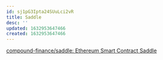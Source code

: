 ```yaml
---
id: sj1pG3Ipta24SUuLci2vR
title: Saddle
desc: ''
updated: 1632953647466
created: 1632953647466
---
```


[compound-finance/saddle: Ethereum Smart Contract Saddle](https://github.com/compound-finance/saddle)
